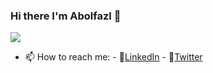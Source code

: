 ### Hi there I'm Abolfazl 🙂
![](https://mk0analyticsindf35n9.kinstacdn.com/wp-content/uploads/2018/12/developer-dribbble.gif)
- 📫 How to reach me:
      - 📄[LinkedIn](https://www.linkedin.com/in/abolfazl-panahiazar-88bbab1a5)
      - 📘[Twitter](https://www.twitter.com/Abolircle)
